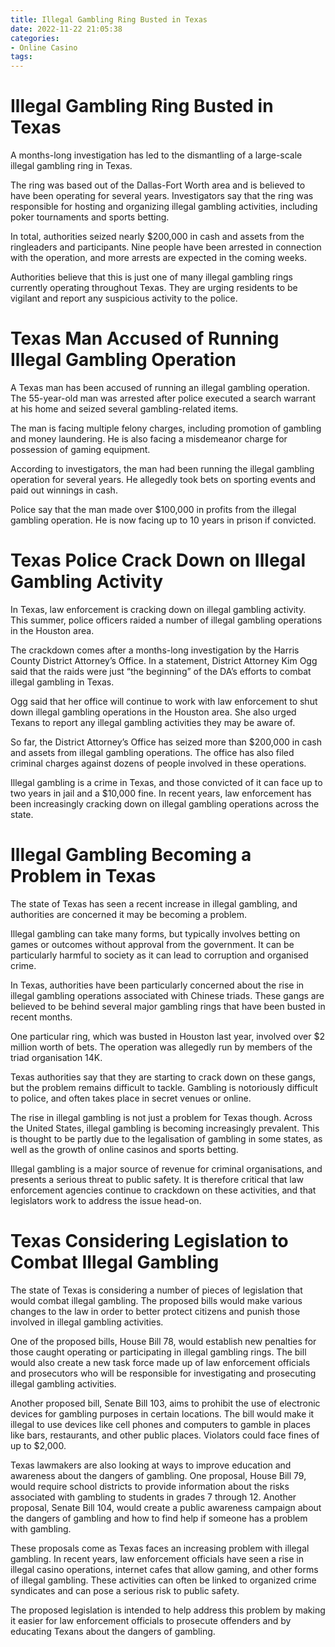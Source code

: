 ```yaml
---
title: Illegal Gambling Ring Busted in Texas
date: 2022-11-22 21:05:38
categories:
- Online Casino
tags:
---
```



#  Illegal Gambling Ring Busted in Texas

A months-long investigation has led to the dismantling of a large-scale illegal gambling ring in Texas.

The ring was based out of the Dallas-Fort Worth area and is believed to have been operating for several years. Investigators say that the ring was responsible for hosting and organizing illegal gambling activities, including poker tournaments and sports betting.

In total, authorities seized nearly $200,000 in cash and assets from the ringleaders and participants. Nine people have been arrested in connection with the operation, and more arrests are expected in the coming weeks.

Authorities believe that this is just one of many illegal gambling rings currently operating throughout Texas. They are urging residents to be vigilant and report any suspicious activity to the police.

#  Texas Man Accused of Running Illegal Gambling Operation

A Texas man has been accused of running an illegal gambling operation. The 55-year-old man was arrested after police executed a search warrant at his home and seized several gambling-related items.

The man is facing multiple felony charges, including promotion of gambling and money laundering. He is also facing a misdemeanor charge for possession of gaming equipment.

According to investigators, the man had been running the illegal gambling operation for several years. He allegedly took bets on sporting events and paid out winnings in cash.

Police say that the man made over $100,000 in profits from the illegal gambling operation. He is now facing up to 10 years in prison if convicted.

#  Texas Police Crack Down on Illegal Gambling Activity

In Texas, law enforcement is cracking down on illegal gambling activity. This summer, police officers raided a number of illegal gambling operations in the Houston area.

The crackdown comes after a months-long investigation by the Harris County District Attorney’s Office. In a statement, District Attorney Kim Ogg said that the raids were just “the beginning” of the DA’s efforts to combat illegal gambling in Texas.

Ogg said that her office will continue to work with law enforcement to shut down illegal gambling operations in the Houston area. She also urged Texans to report any illegal gambling activities they may be aware of.

So far, the District Attorney’s Office has seized more than $200,000 in cash and assets from illegal gambling operations. The office has also filed criminal charges against dozens of people involved in these operations.

Illegal gambling is a crime in Texas, and those convicted of it can face up to two years in jail and a $10,000 fine. In recent years, law enforcement has been increasingly cracking down on illegal gambling operations across the state.

#  Illegal Gambling Becoming a Problem in Texas

The state of Texas has seen a recent increase in illegal gambling, and authorities are concerned it may be becoming a problem.

Illegal gambling can take many forms, but typically involves betting on games or outcomes without approval from the government. It can be particularly harmful to society as it can lead to corruption and organised crime.

In Texas, authorities have been particularly concerned about the rise in illegal gambling operations associated with Chinese triads. These gangs are believed to be behind several major gambling rings that have been busted in recent months.

One particular ring, which was busted in Houston last year, involved over $2 million worth of bets. The operation was allegedly run by members of the triad organisation 14K.

Texas authorities say that they are starting to crack down on these gangs, but the problem remains difficult to tackle. Gambling is notoriously difficult to police, and often takes place in secret venues or online.

The rise in illegal gambling is not just a problem for Texas though. Across the United States, illegal gambling is becoming increasingly prevalent. This is thought to be partly due to the legalisation of gambling in some states, as well as the growth of online casinos and sports betting.

Illegal gambling is a major source of revenue for criminal organisations, and presents a serious threat to public safety. It is therefore critical that law enforcement agencies continue to crackdown on these activities, and that legislators work to address the issue head-on.

#  Texas Considering Legislation to Combat Illegal Gambling

The state of Texas is considering a number of pieces of legislation that would combat illegal gambling. The proposed bills would make various changes to the law in order to better protect citizens and punish those involved in illegal gambling activities.

One of the proposed bills, House Bill 78, would establish new penalties for those caught operating or participating in illegal gambling rings. The bill would also create a new task force made up of law enforcement officials and prosecutors who will be responsible for investigating and prosecuting illegal gambling activities.

Another proposed bill, Senate Bill 103, aims to prohibit the use of electronic devices for gambling purposes in certain locations. The bill would make it illegal to use devices like cell phones and computers to gamble in places like bars, restaurants, and other public places. Violators could face fines of up to $2,000.

Texas lawmakers are also looking at ways to improve education and awareness about the dangers of gambling. One proposal, House Bill 79, would require school districts to provide information about the risks associated with gambling to students in grades 7 through 12. Another proposal, Senate Bill 104, would create a public awareness campaign about the dangers of gambling and how to find help if someone has a problem with gambling.

These proposals come as Texas faces an increasing problem with illegal gambling. In recent years, law enforcement officials have seen a rise in illegal casino operations, internet cafes that allow gaming, and other forms of illegal gambling. These activities can often be linked to organized crime syndicates and can pose a serious risk to public safety.

The proposed legislation is intended to help address this problem by making it easier for law enforcement officials to prosecute offenders and by educating Texans about the dangers of gambling.